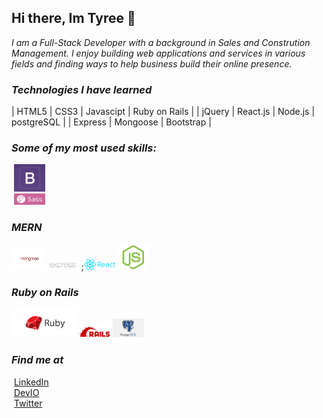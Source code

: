 ## Hi there, Im Tyree 👋
*I am a Full-Stack Developer with a background in Sales and Constrution Management.  I enjoy building web applications and services in various fields and finding ways to help business build their online presence.*
### *Technologies I have learned*
| HTML5 | CSS3 | Javascipt | Ruby on Rails |
| jQuery | React.js | Node.js | postgreSQL |
| Express | Mongoose | Bootstrap |
### *Some of my most used skills:*
&nbsp;<img src="images/bootstrap.png" alt="bs" width="50"/><br />&nbsp;<img src="images/sass.png" alt="sass" width="50"/>
### *MERN*

  &nbsp;<img src="images/mongoose.jpg" alt="mongo" width="50"/>&nbsp;<img src="images/express.png" alt="express" width="50"/>&nbsp;;<img src="images/react.png" alt="reactjs" width="50"/>&nbsp;<img src="images/node.png" alt="nodejs" width="50"/>


### *Ruby on Rails*
&nbsp;<img src="images/ruby.png" alt="ruby" width="100"/>&nbsp;<img src="images/rails.png" alt="rails" width="50"/>&nbsp;<img src="images/postgres.png" alt="postgres" width="50"/>


### *Find me at*

&nbsp;[LinkedIn](https://www.linkedin.com/in/tyree-christensen-9283b26a/)<br/>
&nbsp;[DevIO](https://dev.to/tyree83)<br/>
&nbsp;[Twitter](https://twitter.com/tyree_c)
